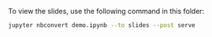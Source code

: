 To view the slides, use the following command in this folder:
```bash
jupyter nbconvert demo.ipynb --to slides --post serve
```

